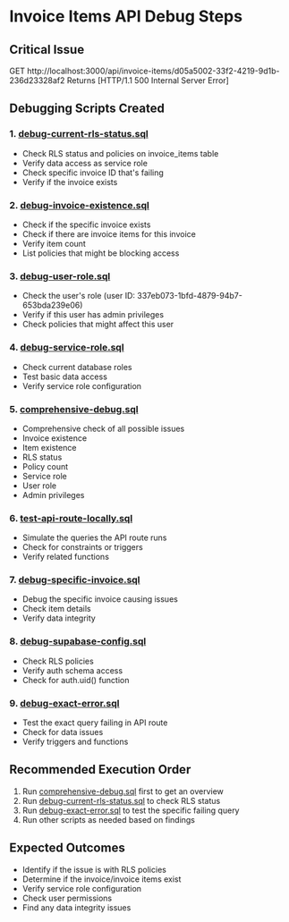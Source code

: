 # Invoice Items API Debug Steps

## Critical Issue
GET http://localhost:3000/api/invoice-items/d05a5002-33f2-4219-9d1b-236d23328af2
Returns [HTTP/1.1 500 Internal Server Error]

## Debugging Scripts Created

### 1. [debug-current-rls-status.sql](file://d:\Web%20Apps\jay-kay-digital-press-new\scripts\debug-current-rls-status.sql)
- Check RLS status and policies on invoice_items table
- Verify data access as service role
- Check specific invoice ID that's failing
- Verify if the invoice exists

### 2. [debug-invoice-existence.sql](file://d:\Web%20Apps\jay-kay-digital-press-new\scripts\debug-invoice-existence.sql)
- Check if the specific invoice exists
- Check if there are invoice items for this invoice
- Verify item count
- List policies that might be blocking access

### 3. [debug-user-role.sql](file://d:\Web%20Apps\jay-kay-digital-press-new\scripts\debug-user-role.sql)
- Check the user's role (user ID: 337eb073-1bfd-4879-94b7-653bda239e06)
- Verify if this user has admin privileges
- Check policies that might affect this user

### 4. [debug-service-role.sql](file://d:\Web%20Apps\jay-kay-digital-press-new\scripts\debug-service-role.sql)
- Check current database roles
- Test basic data access
- Verify service role configuration

### 5. [comprehensive-debug.sql](file://d:\Web%20Apps\jay-kay-digital-press-new\scripts\comprehensive-debug.sql)
- Comprehensive check of all possible issues
- Invoice existence
- Item existence
- RLS status
- Policy count
- Service role
- User role
- Admin privileges

### 6. [test-api-route-locally.sql](file://d:\Web%20Apps\jay-kay-digital-press-new\scripts\test-api-route-locally.sql)
- Simulate the queries the API route runs
- Check for constraints or triggers
- Verify related functions

### 7. [debug-specific-invoice.sql](file://d:\Web%20Apps\jay-kay-digital-press-new\scripts\debug-specific-invoice.sql)
- Debug the specific invoice causing issues
- Check item details
- Verify data integrity

### 8. [debug-supabase-config.sql](file://d:\Web%20Apps\jay-kay-digital-press-new\scripts\debug-supabase-config.sql)
- Check RLS policies
- Verify auth schema access
- Check for auth.uid() function

### 9. [debug-exact-error.sql](file://d:\Web%20Apps\jay-kay-digital-press-new\scripts\debug-exact-error.sql)
- Test the exact query failing in API route
- Check for data issues
- Verify triggers and functions

## Recommended Execution Order
1. Run [comprehensive-debug.sql](file://d:\Web%20Apps\jay-kay-digital-press-new\scripts\comprehensive-debug.sql) first to get an overview
2. Run [debug-current-rls-status.sql](file://d:\Web%20Apps\jay-kay-digital-press-new\scripts\debug-current-rls-status.sql) to check RLS status
3. Run [debug-exact-error.sql](file://d:\Web%20Apps\jay-kay-digital-press-new\scripts\debug-exact-error.sql) to test the specific failing query
4. Run other scripts as needed based on findings

## Expected Outcomes
- Identify if the issue is with RLS policies
- Determine if the invoice/invoice items exist
- Verify service role configuration
- Check user permissions
- Find any data integrity issues